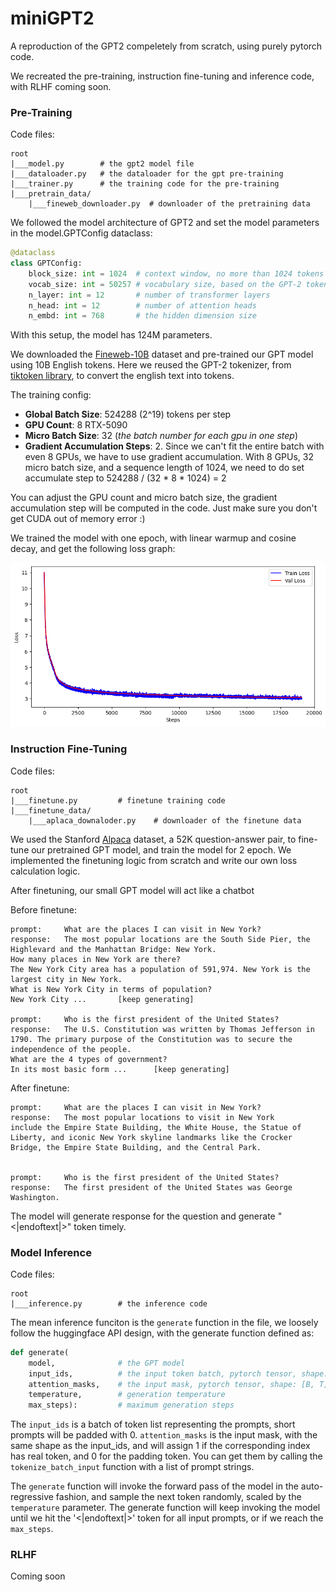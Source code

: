 # miniGPT2

A reproduction of the GPT2 compeletely from scratch, using purely pytorch code.

We recreated the pre-training, instruction fine-tuning and inference code, with RLHF coming soon.


### Pre-Training

Code files:

    root
    |___model.py        # the gpt2 model file
    |___dataloader.py   # the dataloader for the gpt pre-training
    |___trainer.py      # the training code for the pre-training
    |___pretrain_data/
        |___fineweb_downloader.py  # downloader of the pretraining data

We followed the model architecture of GPT2 and set the model parameters in the model.GPTConfig dataclass:

```python
@dataclass
class GPTConfig:
    block_size: int = 1024  # context window, no more than 1024 tokens
    vocab_size: int = 50257 # vocabulary size, based on the GPT-2 tokenizer
    n_layer: int = 12       # number of transformer layers
    n_head: int = 12        # number of attention heads
    n_embd: int = 768       # the hidden dimension size
```

With this setup, the model has 124M parameters.

We downloaded the [Fineweb-10B](https://huggingface.co/datasets/HuggingFaceFW/fineweb) dataset and pre-trained our GPT model using 10B English tokens. Here we reused the GPT-2 tokenizer, from [tiktoken library](https://github.com/openai/tiktoken), to convert the english text into tokens.

The training config:
- **Global Batch Size**: 524288 (2^19) tokens per step
- **GPU Count**: 8 RTX-5090
- **Micro Batch Size**: 32  (*the batch number for each gpu in one step*)
- **Gradient Accumulation Steps**: 2. Since we can't fit the entire batch with even 8 GPUs, we have to use gradient accumulation. With 8 GPUs, 32 micro batch size, and a sequence length of 1024, we need to do set accumulate step to 524288 / (32 * 8 * 1024) = 2

You can adjust the GPU count and micro batch size, the gradient accumulation step will be computed in the code. Just make sure you don't get CUDA out of memory error :)

We trained the model with one epoch, with linear warmup and cosine decay, and get the following loss graph:

![Pre-Training Loss](./image/pretrain_loss.png)


### Instruction Fine-Tuning

Code files:

    root
    |___finetune.py         # finetune training code
    |___finetune_data/
        |___aplaca_downaloder.py    # downloader of the finetune data

We used the Stanford [Alpaca](https://huggingface.co/datasets/tatsu-lab/alpaca) dataset, a 52K question-answer pair, to fine-tune our pretrained GPT model, and train the model for 2 epoch. We implemented the finetuning logic from scratch and write our own loss calculation logic.

After finetuning, our small GPT model will act like a chatbot

Before finetune:

    prompt:     What are the places I can visit in New York?
    response:   The most popular locations are the South Side Pier, the Highlevard and the Manhattan Bridge: New York.
    How many places in New York are there?
    The New York City area has a population of 591,974. New York is the largest city in New York.
    What is New York City in terms of population?
    New York City ...       [keep generating]

    prompt:     Who is the first president of the United States?
    response:   The U.S. Constitution was written by Thomas Jefferson in 1790. The primary purpose of the Constitution was to secure the independence of the people.
    What are the 4 types of government?
    In its most basic form ...      [keep generating]

After finetune:

    prompt:     What are the places I can visit in New York?
    response:   The most popular locations to visit in New York     
    include the Empire State Building, the White House, the Statue of Liberty, and iconic New York skyline landmarks like the Crocker Bridge, the Empire State Building, and the Central Park.


    prompt:     Who is the first president of the United States?
    response:   The first president of the United States was George Washington.

The model will generate response for the question and generate "<|endoftext|>" token timely.


### Model Inference

Code files:

    root
    |___inference.py        # the inference code

The mean inference funciton is the `generate` function in the file, we loosely follow the huggingface API design, with the generate function defined as:

```python
def generate(
    model,              # the GPT model
    input_ids,          # the input token batch, pytorch tensor, shape: [B, T]
    attention_masks,    # the input mask, pytorch tensor, shape: [B, T] 
    temperature,        # generation temperature
    max_steps):         # maximum generation steps
```

The `input_ids` is a batch of token list representing the prompts, short prompts will be padded with 0. `attention_masks` is the input mask, with the same shape as the input_ids, and will assign 1 if the corresponding index has real token, and 0 for the padding token. You can get them by calling the `tokenize_batch_input` function with a list of prompt strings. 

The `generate` function will invoke the forward pass of the model in the auto-regressive fashion, and sample the next token randomly, scaled by the `temperature` parameter. The generate function will keep invoking the model until we hit the '<|endoftext|>' token for all input prompts, or if we reach the `max_steps`. 


### RLHF

Coming soon